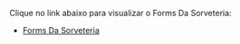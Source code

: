 Clique no link abaixo para visualizar o Forms Da Sorveteria:

- [Forms Da Sorveteria](C:\Users\allyn\OneDrive\Documentos\programando\front\css\forms\formsDaSoveteria.png)
